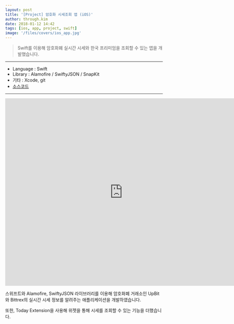 ```yaml
---
layout: post
title: '[Project] 암호화 시세조회 앱 (iOS)'
author: through.kim
date: 2018-01-12 14:42
tags: [ios, app, project, swift]
image: '/files/covers/ios_app.jpg'
---
```


>Swift를 이용해 암호화폐 실시간 시세와 한국 프리미엄을 조회할 수 있는 앱을 개발했습니다.

---

* Language : Swift
* Library : Alamofire / SwiftyJSON / SnapKit
* 기타 : Xcode, git
* [소스코드](https://github.com/ThroughKim/cryptopremium)

---

<iframe width="750" height="600" src="https://www.youtube.com/embed/oaY3J61lphk" frameborder="0" allow="autoplay; encrypted-media" allowfullscreen></iframe>

스위프트와 Alamofire, SwiftyJSON 라이브러리를 이용해 암호화폐 거래소인 UpBit와 Bittrex의 
실시간 시세 정보를 알려주는 애플리케이션을 개발하였습니다.  

또한, Today Extension을 사용해 위젯을 통해 시세를 조회할 수 있는 기능을 더했습니다. 